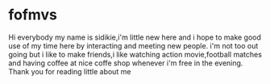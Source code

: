 
# fofmvs
  Hi everybody
  my name is sidikie,i'm little new here and i hope to make good use of my time here by interacting and meeting new people.
  i'm not too out going but i like to make friends,i like watching action movie,football matches and having coffee at nice coffe shop whenever i'm free in the evening.
  Thank you for reading little about me
  
